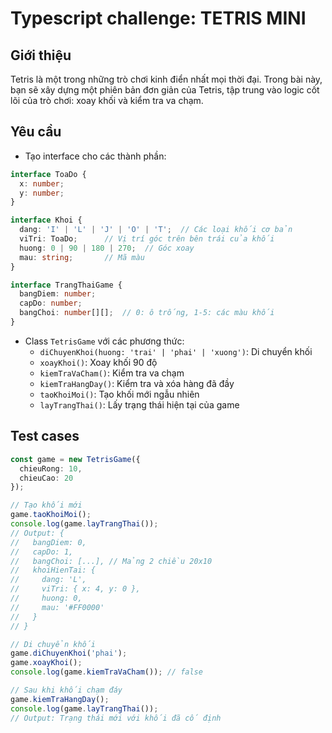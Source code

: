# Typescript challenge: TETRIS MINI

## Giới thiệu
Tetris là một trong những trò chơi kinh điển nhất mọi thời đại. Trong bài này, bạn sẽ xây dựng một phiên bản đơn giản của Tetris, tập trung vào logic cốt lõi của trò chơi: xoay khối và kiểm tra va chạm.

## Yêu cầu
- Tạo interface cho các thành phần:
```typescript
interface ToaDo {
  x: number;
  y: number;
}

interface Khoi {
  dang: 'I' | 'L' | 'J' | 'O' | 'T';  // Các loại khối cơ bản
  viTri: ToaDo;      // Vị trí góc trên bên trái của khối
  huong: 0 | 90 | 180 | 270;  // Góc xoay
  mau: string;       // Mã màu
}

interface TrangThaiGame {
  bangDiem: number;
  capDo: number;
  bangChoi: number[][];  // 0: ô trống, 1-5: các màu khối
}
```

- Class `TetrisGame` với các phương thức:
  + `diChuyenKhoi(huong: 'trai' | 'phai' | 'xuong')`: Di chuyển khối
  + `xoayKhoi()`: Xoay khối 90 độ
  + `kiemTraVaCham()`: Kiểm tra va chạm
  + `kiemTraHangDay()`: Kiểm tra và xóa hàng đã đầy
  + `taoKhoiMoi()`: Tạo khối mới ngẫu nhiên
  + `layTrangThai()`: Lấy trạng thái hiện tại của game

## Test cases
```typescript
const game = new TetrisGame({
  chieuRong: 10,
  chieuCao: 20
});

// Tạo khối mới
game.taoKhoiMoi();
console.log(game.layTrangThai());
// Output: {
//   bangDiem: 0,
//   capDo: 1,
//   bangChoi: [...], // Mảng 2 chiều 20x10
//   khoiHienTai: {
//     dang: 'L',
//     viTri: { x: 4, y: 0 },
//     huong: 0,
//     mau: '#FF0000'
//   }
// }

// Di chuyển khối
game.diChuyenKhoi('phai');
game.xoayKhoi();
console.log(game.kiemTraVaCham()); // false

// Sau khi khối chạm đáy
game.kiemTraHangDay();
console.log(game.layTrangThai());
// Output: Trạng thái mới với khối đã cố định
```